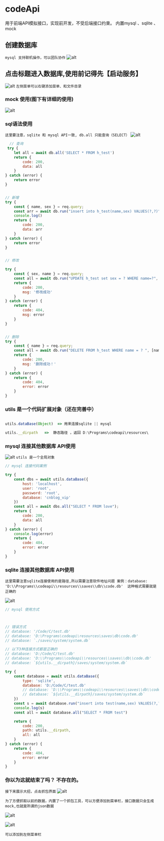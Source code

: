 <!--
 * @Author: Chen
 * @Email: cnblogco@qq.com
 * @Date: 2021-07-01 11:14:06
 * @LastEditTime: 2021-07-02 16:47:24
 * @Description: ...每位新修改者自己的信息
-->
# codeApi

用于前端API模拟接口，实现前开发，不受后端接口约束。
内置mysql 、sqlite 、mock

##  创建数据库
`mysql 支持联机操作，可以团队协作`
![alt](./file/1.png)



## 点击标题进入数据库,使用前记得先【启动服务】
![alt](./file/2.png)
`左侧菜单可以右键添加菜单、和文件目录`




### mock 使用(图下有详细的使用)
![alt](./file/3.png)


### sql语法使用
`这里要注意，sqlite 和 mysql API一致, db.all 只能查询（SELECT）`
![alt](./file/4.png)

```js 
  // 查询
 try {
    let all = await db.all('SELECT * FROM h_test')
    return {
        code: 200,
        data: all
    }
} catch (error) {
    return error
}


// 新增
try {
    const { name, sex } = req.query;
    const arr = await db.run("insert into h_test(name,sex) VALUES(?,?)", [name, sex]);
    console.log()
    return {
        code: 200,
        data: arr
    }
} catch (error) {
    return error
}


// 修改

try {
    const { sex, name } = req.query;
    const all = await db.run("UPDATE h_test set sex = ? WHERE name=?", [sex, name])
    return {
        code: 200,
        msg: '修改成功'
    }
} catch (error) {
    return {
        code: 404,
        msg: error
    }
}


// 删除
try {
    const { name } = req.query;
    const all = await db.run("DELETE FROM h_test WHERE name = ? ", [name])
    return {
        code: 200,
        msg: '删除成功！'
    }
} catch (error) {
    return {
        code: 404,
        error: error
    }
}
```


### utils 是一个代码扩展对象（还在完善中）
```js

utils.dataBase(Object)  => 用来连接sqlite || mysql 

utils.__dirpath   =>  静态路径 ，返回 D:\Programs\codeapi\resources\

```




### mysql 连接其他数据库 API使用
![alt](./file/8.png)
`utils 是一个全局对象`

```js
// mysql 连接代码案例

try {
    const dbs = await utils.dataBase({
        host: 'localhost',
        user: 'root',
        password: 'root',
        database: 'cnblog_vip'
    })
    const all = await dbs.all("SELECT * FROM love");
    return {
        code: 200,
        data: all
    }
} catch (error) {
    console.log(error)
    return {
        code: 404,
        error: error
    }
}
```



### sqlite 连接其他数据库 API使用

`这里需要注意sqlite连接使用的是路径,所以需要注意软件地址问题 案例：database: 'D:\\Programs\\codeapi\\resources\\saves\\db\\code.db'  这种格式需要就是正确的`

![alt](./file/11.png)

```js
// mysql 使用方式



// 错误方式 
// database: '/Code/C/test.db' 
// database: 'D:\Programs\codeapi\resources\saves\db\code.db'   
// database: `./saves/system/system.db`

// 以下3种连接方式都是正确的
// database: 'D:/Code/C/test.db' 
// database: 'D:\\Programs\\codeapi\\resources\\saves\\db\\code.db'   
// database: `${utils.__dirpath}/saves/system/system.db`

try {
    const database = await utils.dataBase({
        type: 'sqlite',
        database: 'D:/Code/C/test.db'   
        // database: 'D:\\Programs\\codeapi\\resources\\saves\\db\\code.db'   
        // database: `${utils.__dirpath}/saves/system/system.db`
    })
    const s = await database.run("insert into test(name,sex) VALUES(?,?)", ['小艾', '女'])
    console.log(s)
    const all = await database.all("SELECT * FROM test")

    return {
        code: 200,
        path: utils.__dirpath,
        all: all
    }
} catch (error) {
    return {
        code: 404,
        error: error
    }
}
```



### 你以为这就结束了吗？ 不存在的。
`接下来展示大招，点击抓包界面`
![alt](./file/5.png)

`为了方便抓取以前的数据，内置了一个抓包工具，可以方便添加到菜单栏，接口数据只会生成mock,也就是所谓的json数据`

![alt](./file/6.png)

![alt](./file/7.png)

`可以添加到左侧菜单栏`